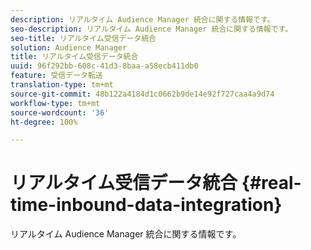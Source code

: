 ```yaml
---
description: リアルタイム Audience Manager 統合に関する情報です。
seo-description: リアルタイム Audience Manager 統合に関する情報です。
seo-title: リアルタイム受信データ統合
solution: Audience Manager
title: リアルタイム受信データ統合
uuid: 96f292bb-608c-41d3-8baa-a58ecb411db0
feature: 受信データ転送
translation-type: tm+mt
source-git-commit: 48b122a4184d1c0662b9de14e92f727caa4a9d74
workflow-type: tm+mt
source-wordcount: '36'
ht-degree: 100%

---
```



# リアルタイム受信データ統合 {#real-time-inbound-data-integration}

リアルタイム Audience Manager 統合に関する情報です。

<!-- c_rt_data_int.xml -->